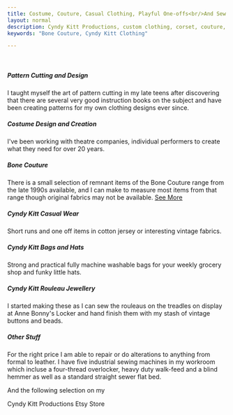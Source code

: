 ```yaml
---
title: Costume, Couture, Casual Clothing, Playful One-offs<br/>And Sew Much More
layout: normal
description: Cyndy Kitt Productions, custom clothing, corset, couture, bags, accessories, craft, sewing, clothing, accessories, costume, bags, eco friendly, green machine, craft, treadle, design, eco sewing, sustainable craft
keywords: "Bone Couture, Cyndy Kitt Clothing"

---
```

<div class="container my-4">
<div class="row">
<div class="col-2">&nbsp;</div>
<div class="col">
  <h5>Pattern Cutting and Design</h5>
  <p>I taught myself the art of pattern cutting in my late teens after discovering that there are several very good instruction books on the subject and have been creating patterns for my own clothing designs ever since.</p>
  <h5>Costume Design and Creation</h5>
  <p>I've been working with theatre companies, individual performers to create what they need for over 20 years.</p>
  <h5>Bone Couture</h5>
  <p>There is a small selection of remnant items of the Bone Couture range from the late 1990s available, and I can make to measure most items from that range though original fabrics may not be available. <a href="{{ "bone/" | relative_url }}">See More</a></p>
  <h5>Cyndy Kitt Casual Wear</h5>
  <p>Short runs and one off items in cotton jersey or interesting vintage fabrics.</p>
  <h5>Cyndy Kitt Bags and Hats</h5>
  <p>Strong and practical fully machine washable bags for your weekly grocery shop and funky little hats.</p>
  <h5>Cyndy Kitt Rouleau Jewellery</h5>
  <p>I started making these as I can sew the rouleaus on the treadles on display at Anne Bonny's Locker and hand finish them with my stash of vintage buttons and beads.</p>
  <h5>Other Stuff</h5>
  <p>For the right price I am able to repair or do alterations to anything from formal to leather. I have five industrial sewing machines in my workroom which incluse a four-thread overlocker, heavy duty walk-feed and a blind hemmer as well as a standard straight sewer flat bed.</p>
<p class="h4 text-center">And the following selection on my</p>
<p class="h2 text-center">Cyndy Kitt Productions Etsy Store
  <script type="text/javascript" src="//www.etsy.com/etsy_mini.js"></script>
  <script type="text/javascript">new EtsyNameSpace.Mini(5963395, 'shop','gallery',3,3).renderIframe();</script></p>
</div><!-- end main col -->
<div class="col-2">&nbsp;</div>
</div><!-- end row -->
</div><!-- end container -->

